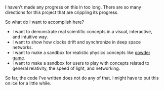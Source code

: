 I haven't made any progress on this in too long.
There are so many directions for this project that are crippling its progress.

So what do I want to accomplish here?
- I want to demonstrate real scientific concepts in a visual, interactive, and intuitive way.
- I want to show how clocks drift and synchronize in deep space networks.
- I want to make a sandbox for realistic physics concepts like [powder game](https://dan-ball.jp/en/javagame/dust2/).
- I want to make a sandbox for users to play with concepts related to general relativity, the speed of light, and networking.

So far, the code I've written does not do any of that. I might have to put this on ice for a little while.